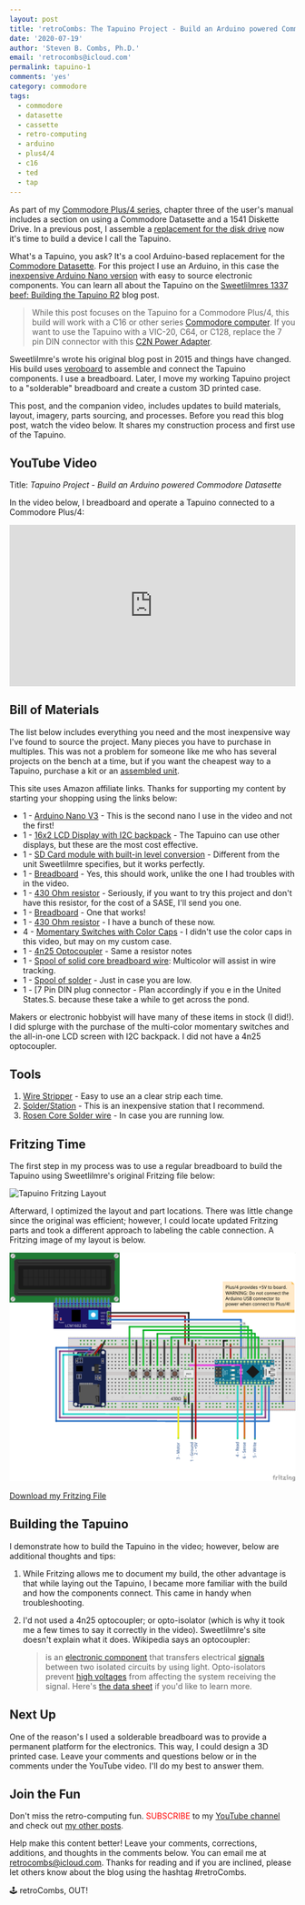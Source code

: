 ```yaml
---
layout: post
title: 'retroCombs: The Tapuino Project - Build an Arduino powered Commodore Datasette clone for the Commodore Plus/4'
date: '2020-07-19'
author: 'Steven B. Combs, Ph.D.'
email: 'retrocombs@icloud.com'
permalink: tapuino-1
comments: 'yes'
category: commodore
tags:
  - commodore
  - datasette
  - cassette
  - retro-computing
  - arduino
  - plus4/4
  - c16
  - ted
  - tap
---
```


As part of my [Commodore Plus/4 series](/plus4), chapter three of the user's manual includes a section on using a Commodore Datasette and a 1541 Diskette Drive. In a previous post, I assemble a [replacement for the disk drive](/pi1541) now it's time to build a device I call the Tapuino.

What's a Tapuino, you ask? It's a cool Arduino-based replacement for the [Commodore Datasette](https://en.wikipedia.org/wiki/Commodore_Datasette). For this project I use an Arduino, in this case the [inexpensive Arduino Nano version](https://amzn.to/2ZLXbaL) with easy to source electronic components. You can learn all about the Tapuino on the [Sweetlilmres 1337 beef: Building the Tapuino R2](http://sweetlilmre.blogspot.com/2015/03/building-tapuino-r2.html?m=1) blog post.

>  While this post focuses on the Tapuino for a Commodore Plus/4, this build will work with a C16 or other series [Commodore computer](https://www.c64-wiki.com/wiki/Commodore-264_series). If you want to use the Tapuino with a VIC-20, C64, or C128, replace the 7 pin DIN connector with this [C2N Power Adapter](http://store.go4retro.com/c2n-power/).

Sweetlilmre's wrote his original blog post in 2015 and things have changed. His build uses [veroboard](https://amzn.to/3998Fta) to assemble and connect the Tapuino components. I use a breadboard. Later, I move my working Tapuino project to a "solderable" breadboard and create a custom 3D printed case.

This post, and the companion video, includes updates to build materials, layout, imagery, parts sourcing, and processes. Before you read this blog post, watch the video below. It shares my construction process and first use of the Tapuino.

## YouTube Video

Title: _Tapuino Project - Build an Arduino powered Commodore Datasette_

In the video below, I breadboard and operate a Tapuino connected to a Commodore Plus/4:

<div style="position:relative;padding-top:56.25%;"><p><iframe src="https://www.youtube.com/embed/1Dqbg1-s0m4" frameborder="0" allowfullscreen="true" mozallowfullscreen="true" webkitallowfullscreen="true" style="position:absolute;top:0;left:0;width:100%;height:100%;"></iframe></p></div>

## Bill of Materials

The list below includes everything you need and the most inexpensive way I've found to source the project. Many pieces you have to purchase in multiples. This was not a problem for someone like me who has several projects on the bench at a time, but if you want the cheapest way to a Tapuino, purchase a kit or an [assembled unit](https://www.ebay.com/sch/i.html?_from=R40&_trksid=m570.l1313&_nkw=tapuino&_sacat=0).

This site uses Amazon affiliate links. Thanks for supporting my content by starting your shopping using the links below:

* 1 - [Arduino Nano V3](https://amzn.to/2ZcGZjL) - This is the second nano I use in the video and not the first!
* 1 - [16x2 LCD Display with I2C backpack](https://amzn.to/2NTOEwV) - The Tapuino can use other displays, but these are the most cost effective.
* 1 - [SD Card module with built-in level conversion](https://amzn.to/2Daak5S) - Different from the unit Sweetlilmre specifies, but it works perfectly.
* 1 - [Breadboard](https://amzn.to/2ZIsVh8) - Yes, this should work, unlike the one I had troubles with in the video.
* 1 - [430 Ohm resistor](https://amzn.to/2DadoPr) - Seriously, if you want to try this project and don't have this resistor, for the cost of a SASE, I'll send you one.
* 1 - [Breadboard](https://amzn.to/2ZIsVh8) - One that works!
* 1 - [430 Ohm resistor](https://amzn.to/2DadoPr) - I have a bunch of these now.
* 4 - [Momentary Switches with Color Caps](https://amzn.to/2BGfKVE) - I didn't use the color caps in this video, but may on my custom case.
* 1 - [4n25 Optocoupler](https://amzn.to/2VLd7IW) - Same a resistor notes
* 1 - [Spool of solid core breadboard wire](https://amzn.to/3iqLTBr): Multicolor will assist in wire tracking.
* 1 - [Spool of solder](https://amzn.to/3f4FQAg) - Just in case you are low.
* 1 - [7 Pin DIN plug connector - Plan accordingly if you e in the United States.S. because these take a while to get across the pond.

Makers or electronic hobbyist will have many of these items in stock (I did!). I did splurge with the purchase of the multi-color momentary switches and the all-in-one LCD screen with I2C backpack. I did not have a 4n25 optocoupler.

## Tools

1. [Wire Stripper](https://www.harborfreight.com/electrical/electrician-s-tools/wire-strippers-crimpers/heavy-duty-self-adjusting-wire-stripper-36810.html) - Easy to use an a clear strip each time.
2. [Solder/Station](https://amzn.to/2ZEpuYy) - This is an inexpensive station that I recommend.
4. [Rosen Core Solder wire](https://amzn.to/3f4FQAg) - In case you are running low.

## Fritzing Time

The first step in my process was to use a regular breadboard to build the Tapuino using Sweetlilmre's original Fritzing file below:

![Tapuino Fritzing Layout](http://2.bp.blogspot.com/-h7CGISvaymA/VQc9a61cijI/AAAAAAAAKpo/_zOHc1vSwYY/s1600/tapuino_bb-r2.png)

Afterward, I optimized the layout and part locations. There was little change since the original was efficient; however, I could locate updated Fritzing parts and took a different approach to labeling the cable connection. A Fritzing image of my layout is below.

![My Fritzing Layout](/tapuino/images/tapuino_bb.png)

[Download my Fritzing File](/tapuino/images/tapuino.fzz)

## Building the Tapuino

I demonstrate how to build the Tapuino in the video; however, below are additional thoughts and tips:

1.  While Fritzing allows me to document my build, the other advantage is that while laying out the Tapuino, I became more familiar with the build and how the components connect. This came in handy when troubleshooting.
2.  I'd not used a 4n25 optocoupler; or opto-isolator (which is why it took me a few times to say it correctly in the video). Sweetlilmre's site doesn't explain what it does. Wikipedia says an optocoupler:

    > is an [electronic component](https://en.wikipedia.org) that transfers electrical [signals](https://en.wikipedia.org) between two isolated circuits by using light. Opto-isolators prevent [high voltages](https://en.wikipedia.org) from affecting the system receiving the signal. Here's [the data sheet](http://www.farnell.com/datasheets/1930778.pdf) if you'd like to learn more.

## Next Up

One of the reason's I used a solderable breadboard was to provide a permanent platform for the electronics. This way, I could design a 3D printed case. Leave your comments and questions below or in the comments under the YouTube video. I'll do my best to answer them.

## Join the Fun

Don't miss the retro-computing fun. <font color="red">SUBSCRIBE</font> to my [YouTube channel](https://www.youtube.com/stevencombs) and check out [my other posts]().

Help make this content better! Leave your comments, corrections, additions, and thoughts in the comments below. You can email me at [retrocombs@icloud.com](mailto:retrocombs@icloud.com). Thanks for reading and if you are inclined, please let others know about the blog using the hashtag #retroCombs.

🕹️ retroCombs, OUT!